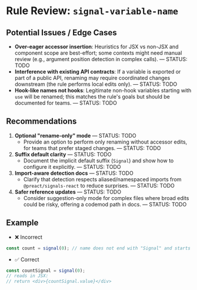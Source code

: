 # Rule Review: `signal-variable-name`

## Potential Issues / Edge Cases

- __Over-eager accessor insertion__: Heuristics for JSX vs non-JSX and component scope are best-effort; some contexts might need manual review (e.g., argument position detection in complex calls). — STATUS: TODO
- __Interference with existing API contracts__: If a variable is exported or part of a public API, renaming may require coordinated changes downstream (the rule performs local edits only). — STATUS: TODO
- __Hook-like names not hooks__: Legitimate non-hook variables starting with `use` will be renamed; this matches the rule's goals but should be documented for teams. — STATUS: TODO

## Recommendations

1. __Optional "rename-only" mode__ — STATUS: TODO
   - Provide an option to perform only renaming without accessor edits, for teams that prefer staged changes. — STATUS: TODO
2. __Suffix default clarity__ — STATUS: TODO
   - Document the implicit default suffix (`Signal`) and show how to configure it explicitly. — STATUS: TODO
3. __Import-aware detection docs__ — STATUS: TODO
   - Clarify that detection respects aliased/namespaced imports from `@preact/signals-react` to reduce surprises. — STATUS: TODO
4. __Safer reference updates__ — STATUS: TODO
   - Consider suggestion-only mode for complex files where broad edits could be risky, offering a codemod path in docs. — STATUS: TODO

## Example

- ❌ Incorrect

```ts
const count = signal(0); // name does not end with "Signal" and starts lowercase but fails suffix
```

- ✅ Correct

```ts
const countSignal = signal(0);
// reads in JSX:
// return <div>{countSignal.value}</div>
```
